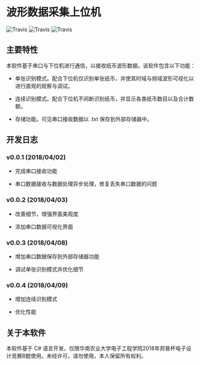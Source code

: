 # 波形数据采集上位机

![Travis](https://img.shields.io/badge/version-v0.0.4-blue.svg)
![Travis](https://img.shields.io/badge/author-Jx-orange.svg)
![Travis](https://img.shields.io/badge/license-MIT-brightgreen.svg)

## 主要特性

本软件基于串口与下位机进行通信，以接收纸币波形数据。该软件包含以下功能：

- 单张识别模式。配合下位机仅识别单张纸币，并使其时域与频域波形可视化以进行直观的观察与调试。

- 连续识别模式。配合下位机不间断识别纸币，并显示各类纸币数目以及合计数额。

- 存储功能。可见串口接收数据以 .txt 保存到外部存储器中。

## 开发日志

### v0.0.1 (2018/04/02)

- 完成串口接收功能

- 串口数据接收与数据处理异步处理，修复丢失串口数据的问题

### v0.0.2 (2018/04/03)

- 改善细节，增强界面美观度

- 添加串口数据可视化界面

### v0.0.3 (2018/04/08)

- 增加串口数据保存到外部存储器功能

- 调试单张识别模式并优化细节

### v0.0.4 (2018/04/09)

- 增加连续识别模式

- 优化性能

## 关于本软件

本软件基于 C# 语言开发，仅限华南农业大学电子工程学院2018年邦普杯电子设计竞赛B题使用。未经许可，请勿使用，本人保留所有权利。